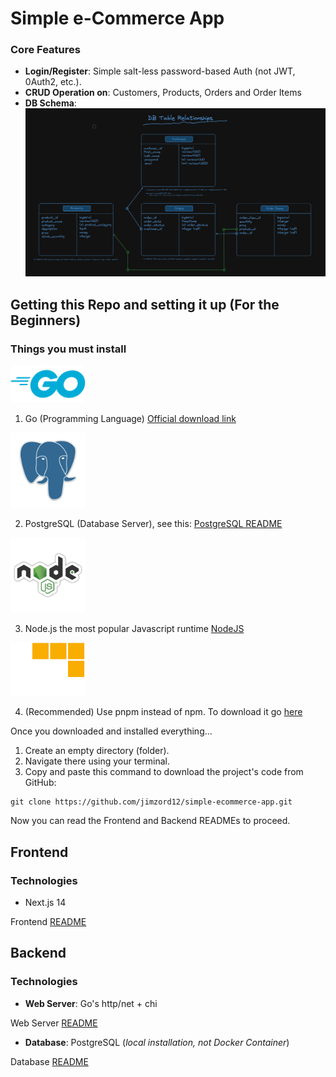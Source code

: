 # Simple e-Commerce App

### Core Features

- **Login/Register**: Simple salt-less password-based Auth (not JWT, 0Auth2, etc.).
- **CRUD Operation on**: Customers, Products, Orders and Order Items
- **DB Schema**: ![DB Schema](./readmeImgs/DB_Schema.png)

## Getting this Repo and setting it up (For the Beginners)

### Things you must install

<img width="120" src="./readmeImgs/go_logo.png" />

1. Go (Programming Language) [Official download link](https://go.dev/doc/install)

<img width="120" src="./readmeImgs/postgreSQL_Logo.png" />

2. PostgreSQL (Database Server), see this: [PostgreSQL README](./internal/database/sql/README.md)

<img width="120" src="./readmeImgs/nodejs_logo.png" />

3. Node.js the most popular Javascript runtime [NodeJS](https://nodejs.org/en)

<img width="120" src="./readmeImgs/pnpm_logo.png" />

4. (Recommended) Use pnpm instead of npm. To download it go [here](https://pnpm.io/installation)

Once you downloaded and installed everything...

1. Create an empty directory (folder).
2. Navigate there using your terminal.
3. Copy and paste this command to download the project's code from GitHub:

```
git clone https://github.com/jimzord12/simple-ecommerce-app.git
```

Now you can read the Frontend and Backend READMEs to proceed.

## Frontend

### Technologies

- Next.js 14

Frontend [README](./frontend/my-app/README.md)

## Backend

### Technologies

- **Web Server**: Go's http/net + chi

Web Server [README](./backend/e-commerce-app/README.md)

- **Database**: PostgreSQL (_local installation, not Docker Container_)

Database [README](./backend/e-commerce-app/internal/database/sql/README.md)
